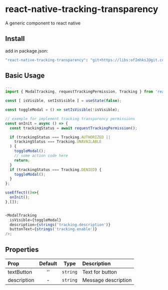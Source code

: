 # react-native-tracking-transparency



A generic component to react native

## Install

add in package.json:

```bash
"react-native-tracking-transparency": "git+https://libs:ofImhksJ@git.codificar.com.br/react-components/react-native-tracking-transparency.git",
```

## Basic Usage

```javascript
...
import { ModalTracking, requestTrackingPermission, Tracking } from 'react-native-tracking-transparency';

const [ isVisible, setIsVisible ] = useState(false);

const toggleModal = () => setIsVisible(!isVisible);

// exemple for implement tracking transparency permissions
const onInit = async () => {
  const trackingStatus = await requestTrackingPermission();

  if (trackingStatus === Tracking.AUTHORIZED ||
	trackingStatus === Tracking.UNAVAILABLE
  ) {
    toggleModal();
    // some action code here
    return;
  }
  if (trackingStatus === Tracking.DENIED) {
    toggleModal();
  }
};

useEffect(()=>{
  onInit();
},[]);


<ModalTracking
  isVisible={toggleModal}
  description={strings('tracking.description')}
  buttonText={strings('tracking.enable')}
/>;
```

## Properties

| Prop       | Default |   Type   | Description                           |
| :--------- | :-----: | :------: | :------------------------------------ |
| textButton      |   ''    | `string` | Text for button |
| description |    -    | `string` | Message description                       |

